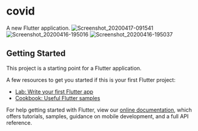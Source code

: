 # covid

A new Flutter application.
![Screenshot_20200417-091541](https://user-images.githubusercontent.com/46226204/164275426-bdd15d72-ccb0-4d8c-819d-eabb5d245a60.png)
![Screenshot_20200416-195016](https://user-images.githubusercontent.com/46226204/164275515-4c3a82e4-5f9b-41f6-8244-8ef4eafe04e7.png)
![Screenshot_20200416-195037](https://user-images.githubusercontent.com/46226204/164275574-eafae145-f659-4ab0-8013-7d6d49df5844.png)

## Getting Started

This project is a starting point for a Flutter application.
 
A few resources to get you started if this is your first Flutter project:

- [Lab: Write your first Flutter app](https://flutter.dev/docs/get-started/codelab)
- [Cookbook: Useful Flutter samples](https://flutter.dev/docs/cookbook)

For help getting started with Flutter, view our
[online documentation](https://flutter.dev/docs), which offers tutorials,
samples, guidance on mobile development, and a full API reference.
